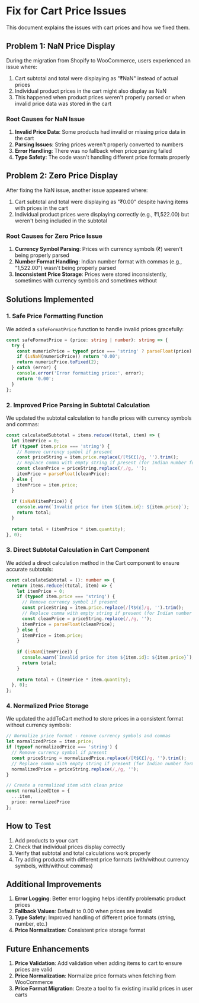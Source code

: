 # Fix for Cart Price Issues

This document explains the issues with cart prices and how we fixed them.

## Problem 1: NaN Price Display

During the migration from Shopify to WooCommerce, users experienced an issue where:

1. Cart subtotal and total were displaying as "₹NaN" instead of actual prices
2. Individual product prices in the cart might also display as NaN
3. This happened when product prices weren't properly parsed or when invalid price data was stored in the cart

### Root Causes for NaN Issue

1. **Invalid Price Data**: Some products had invalid or missing price data in the cart
2. **Parsing Issues**: String prices weren't properly converted to numbers
3. **Error Handling**: There was no fallback when price parsing failed
4. **Type Safety**: The code wasn't handling different price formats properly

## Problem 2: Zero Price Display

After fixing the NaN issue, another issue appeared where:

1. Cart subtotal and total were displaying as "₹0.00" despite having items with prices in the cart
2. Individual product prices were displaying correctly (e.g., ₹1,522.00) but weren't being included in the subtotal

### Root Causes for Zero Price Issue

1. **Currency Symbol Parsing**: Prices with currency symbols (₹) weren't being properly parsed
2. **Number Format Handling**: Indian number format with commas (e.g., "1,522.00") wasn't being properly parsed
3. **Inconsistent Price Storage**: Prices were stored inconsistently, sometimes with currency symbols and sometimes without

## Solutions Implemented

### 1. Safe Price Formatting Function

We added a `safeFormatPrice` function to handle invalid prices gracefully:

```typescript
const safeFormatPrice = (price: string | number): string => {
  try {
    const numericPrice = typeof price === 'string' ? parseFloat(price) : price;
    if (isNaN(numericPrice)) return '0.00';
    return numericPrice.toFixed(2);
  } catch (error) {
    console.error('Error formatting price:', error);
    return '0.00';
  }
};
```

### 2. Improved Price Parsing in Subtotal Calculation

We updated the subtotal calculation to handle prices with currency symbols and commas:

```typescript
const calculatedSubtotal = items.reduce((total, item) => {
  let itemPrice = 0;
  if (typeof item.price === 'string') {
    // Remove currency symbol if present
    const priceString = item.price.replace(/[₹$€£]/g, '').trim();
    // Replace comma with empty string if present (for Indian number format)
    const cleanPrice = priceString.replace(/,/g, '');
    itemPrice = parseFloat(cleanPrice);
  } else {
    itemPrice = item.price;
  }
  
  if (isNaN(itemPrice)) {
    console.warn(`Invalid price for item ${item.id}: ${item.price}`);
    return total;
  }
  
  return total + (itemPrice * item.quantity);
}, 0);
```

### 3. Direct Subtotal Calculation in Cart Component

We added a direct calculation method in the Cart component to ensure accurate subtotals:

```typescript
const calculateSubtotal = (): number => {
  return items.reduce((total, item) => {
    let itemPrice = 0;
    if (typeof item.price === 'string') {
      // Remove currency symbol if present
      const priceString = item.price.replace(/[₹$€£]/g, '').trim();
      // Replace comma with empty string if present (for Indian number format)
      const cleanPrice = priceString.replace(/,/g, '');
      itemPrice = parseFloat(cleanPrice);
    } else {
      itemPrice = item.price;
    }
    
    if (isNaN(itemPrice)) {
      console.warn(`Invalid price for item ${item.id}: ${item.price}`);
      return total;
    }
    
    return total + (itemPrice * item.quantity);
  }, 0);
};
```

### 4. Normalized Price Storage

We updated the addToCart method to store prices in a consistent format without currency symbols:

```typescript
// Normalize price format - remove currency symbols and commas
let normalizedPrice = item.price;
if (typeof normalizedPrice === 'string') {
  // Remove currency symbol if present
  const priceString = normalizedPrice.replace(/[₹$€£]/g, '').trim();
  // Replace comma with empty string if present (for Indian number format)
  normalizedPrice = priceString.replace(/,/g, '');
}

// Create a normalized item with clean price
const normalizedItem = {
  ...item,
  price: normalizedPrice
};
```

## How to Test

1. Add products to your cart
2. Check that individual prices display correctly
3. Verify that subtotal and total calculations work properly
4. Try adding products with different price formats (with/without currency symbols, with/without commas)

## Additional Improvements

1. **Error Logging**: Better error logging helps identify problematic product prices
2. **Fallback Values**: Default to 0.00 when prices are invalid
3. **Type Safety**: Improved handling of different price formats (string, number, etc.)
4. **Price Normalization**: Consistent price storage format

## Future Enhancements

1. **Price Validation**: Add validation when adding items to cart to ensure prices are valid
2. **Price Normalization**: Normalize price formats when fetching from WooCommerce
3. **Price Format Migration**: Create a tool to fix existing invalid prices in user carts 